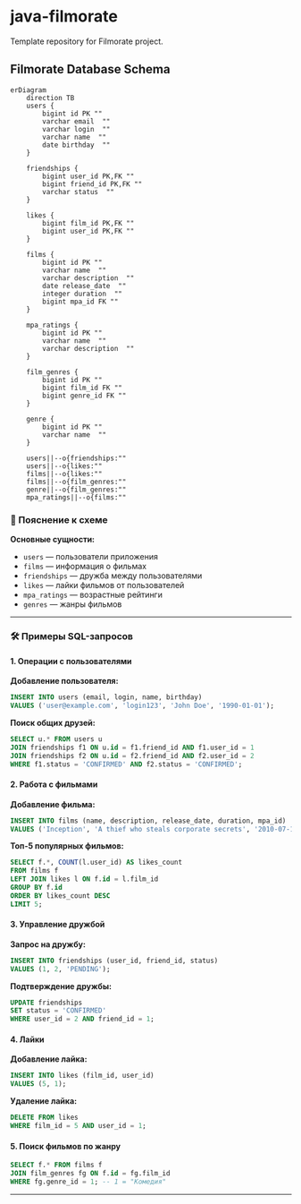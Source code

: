# java-filmorate
Template repository for Filmorate project.
## Filmorate Database Schema
```mermaid
erDiagram
	direction TB
	users {
		bigint id PK ""  
		varchar email  ""  
		varchar login  ""  
		varchar name  ""  
		date birthday  ""  
	}

	friendships {
		bigint user_id PK,FK ""  
		bigint friend_id PK,FK ""  
		varchar status  ""  
	}

	likes {
		bigint film_id PK,FK ""  
		bigint user_id PK,FK ""  
	}

	films {
		bigint id PK ""  
		varchar name  ""  
		varchar description  ""  
		date release_date  ""  
		integer duration  ""  
		bigint mpa_id FK ""  
	}

	mpa_ratings {
		bigint id PK ""  
		varchar name  ""  
		varchar description  ""  
	}

	film_genres {
		bigint id PK ""  
		bigint film_id FK ""  
		bigint genre_id FK ""  
	}

	genre {
		bigint id PK ""  
		varchar name  ""  
	}

	users||--o{friendships:""
	users||--o{likes:""
	films||--o{likes:""
	films||--o{film_genres:""
	genre||--o{film_genres:""
	mpa_ratings||--o{films:""
```





### 📝 Пояснение к схеме

**Основные сущности:**
- `users` — пользователи приложения
- `films` — информация о фильмах
- `friendships` — дружба между пользователями
- `likes` — лайки фильмов от пользователей
- `mpa_ratings` — возрастные рейтинги
- `genres` — жанры фильмов

---

### 🛠 Примеры SQL-запросов

#### 1. Операции с пользователями
**Добавление пользователя:**
```sql
INSERT INTO users (email, login, name, birthday)
VALUES ('user@example.com', 'login123', 'John Doe', '1990-01-01');
```

**Поиск общих друзей:**
```sql
SELECT u.* FROM users u
JOIN friendships f1 ON u.id = f1.friend_id AND f1.user_id = 1
JOIN friendships f2 ON u.id = f2.friend_id AND f2.user_id = 2
WHERE f1.status = 'CONFIRMED' AND f2.status = 'CONFIRMED';
```

#### 2. Работа с фильмами
**Добавление фильма:**
```sql
INSERT INTO films (name, description, release_date, duration, mpa_id)
VALUES ('Inception', 'A thief who steals corporate secrets', '2010-07-16', 148, 3);
```

**Топ-5 популярных фильмов:**
```sql
SELECT f.*, COUNT(l.user_id) AS likes_count
FROM films f
LEFT JOIN likes l ON f.id = l.film_id
GROUP BY f.id
ORDER BY likes_count DESC
LIMIT 5;
```

#### 3. Управление дружбой
**Запрос на дружбу:**
```sql
INSERT INTO friendships (user_id, friend_id, status)
VALUES (1, 2, 'PENDING');
```

**Подтверждение дружбы:**
```sql
UPDATE friendships
SET status = 'CONFIRMED'
WHERE user_id = 2 AND friend_id = 1;
```

#### 4. Лайки
**Добавление лайка:**
```sql
INSERT INTO likes (film_id, user_id)
VALUES (5, 1);
```

**Удаление лайка:**
```sql
DELETE FROM likes
WHERE film_id = 5 AND user_id = 1;
```

#### 5. Поиск фильмов по жанру
```sql
SELECT f.* FROM films f
JOIN film_genres fg ON f.id = fg.film_id
WHERE fg.genre_id = 1; -- 1 = "Комедия"
```

---



